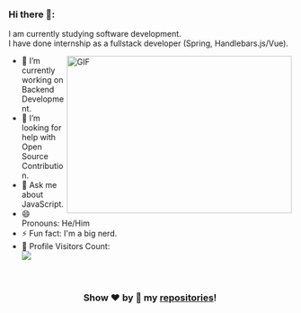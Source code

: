 ### Hi there 👋:
I am currently studying software development.<br/>
I have done internship as a fullstack developer (Spring, Handlebars.js/Vue).<br/>
<!-- I hope this giphy link keeps working -->
<img align="right" alt="GIF" src="https://media3.giphy.com/media/26xBQ7d3MeECbUpCU/giphy.gif" width="400" height="280" />

- 🔭 I’m currently working on Backend Development.
- 🤔 I’m looking for help with Open Source Contribution.
- 💬 Ask me about JavaScript.
- 😄 Pronouns: He/Him
- ⚡ Fun fact: I'm a big nerd.
- 🎢 Profile Visitors Count:  
![](https://visitor-badge.glitch.me/badge?page_id=xHatchx.xHatchx)

<br/>


<div align="center">
  

### Show ❤️ by 🌟 my [repositories](https://github.com/xHatchx?tab=repositories)!

</div>
